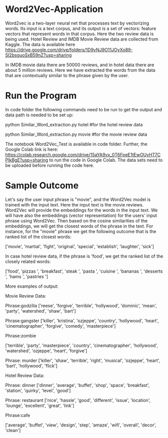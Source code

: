 # Word2Vec-Application

Word2vec is a two-layer neural net that processes text by vectorizing words. Its input is a text corpus,  and its output is a set of vectors: feature vectors that represent words in that corpus. Here the two review data is being used. Hotel Review and IMDB Movie Review data are collected from Kaggle. The data is available here https://drive.google.com/drive/folders/1D9vNJ9O11JOyXo89-Sl2bsguoSxB59nZ?usp=sharing

In IMDB movie data there are 50000 reviews, and in hotel data there are about 5 million reviews. Here we have extracted the words from the data that are contextually similar to the phrase given by the user.  

# Run the Program

In code folder the following commands need to be run to get the output and data path is needed to be set up:

python Similar_Word_extraction.py hotel   #for the hotel review data

python Similar_Word_extraction.py movie   #for the movie review data


The notebook Word2Vec_Test is available in code folder. Further, the Google Colab link is here: https://colab.research.google.com/drive/15aYA9vx_0T6FpeE1tEwOUyHT7CPIkBgE?usp=sharing  to run the code in Google Colab. The data sets need to be uploaded before running the code here.  

# Sample Outcome

Let's say the user input phrase is "movie", and the Word2Vec model is trained with the input text. Here the input text is the movie reviews. Word2Vec will provide the embeddings for the words in the input text. We will have also the embeddings (vector representation) for the users' input phrase using Word2Vec. Then based on the cosine similarities of the embeddings, we will get the closest words of the phrase in the text. For instance, for the "movie" phrase we get the following outcome that is the ranked list of the closest words:

['movie', 'martial', 'fight', 'original', 'special', 'establish', 'laughter', 'sick']


In case hotel review data, if the phrase is 'food', we get the ranked list of the closely related words:


['food', 'pizzas ', 'breakfast',  'steak ', 'pasta ', 'cuisine ', 'bananas ', 'desserts ', 'hams ', 'pastries ']

More examples of output:


Movie Review Data:

Phrase:godzilla
['reese', 'forgive', 'terrible', 'hollywood', 'dominic', 'mean', 'party', 'watershed', 'shaw', 'bart']


Phrase:gangster
['killer', 'kristina', 'ozjeppe', 'country', 'hollywood', 'heart', 'cinematographer', 'forgive', 'comedy', 'masterpiece']


Phrase:zombie

['terrible', 'party', 'masterpiece', 'country', 'cinematographer', 'hollywood', 'watershed', 'ozjeppe', 'heart', 'forgive']


Phrase: murder
['killer', 'shaw', 'terrible', 'right', 'musical', 'ozjeppe', 'heart', 'bart', 'hollywood', 'flick']


Hotel Review Data:

Phrase: dinner
['dinner', 'average', 'buffet', 'shop', 'space', 'breakfast', 'station', 'quirky', 'level', 'good']


Phrase: restaurant
['nice', 'hassle', 'good', 'different', 'issue', 'location', 'lounge', 'excellent', 'great', 'link']


Phrase:cafe

['average', 'buffet', 'view', 'design', 'step', 'amaze', 'wifi', 'overall', 'decor', 'clean']



